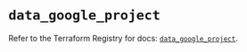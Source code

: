 # `data_google_project`

Refer to the Terraform Registry for docs: [`data_google_project`](https://registry.terraform.io/providers/hashicorp/google/4.85.0/docs/data-sources/project).
